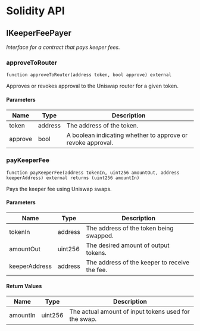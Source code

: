 # Solidity API

## IKeeperFeePayer

_Interface for a contract that pays keeper fees._

### approveToRouter

```solidity
function approveToRouter(address token, bool approve) external
```

Approves or revokes approval to the Uniswap router for a given token.

#### Parameters

| Name | Type | Description |
| ---- | ---- | ----------- |
| token | address | The address of the token. |
| approve | bool | A boolean indicating whether to approve or revoke approval. |

### payKeeperFee

```solidity
function payKeeperFee(address tokenIn, uint256 amountOut, address keeperAddress) external returns (uint256 amountIn)
```

Pays the keeper fee using Uniswap swaps.

#### Parameters

| Name | Type | Description |
| ---- | ---- | ----------- |
| tokenIn | address | The address of the token being swapped. |
| amountOut | uint256 | The desired amount of output tokens. |
| keeperAddress | address | The address of the keeper to receive the fee. |

#### Return Values

| Name | Type | Description |
| ---- | ---- | ----------- |
| amountIn | uint256 | The actual amount of input tokens used for the swap. |

